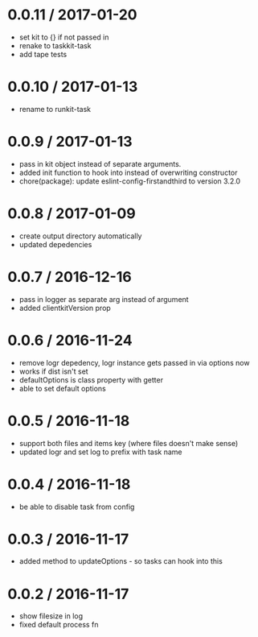 
0.0.11 / 2017-01-20
==================

  * set kit to {} if not passed in
  * renake to taskkit-task
  * add tape tests

0.0.10 / 2017-01-13
==================

  * rename to runkit-task

0.0.9 / 2017-01-13
==================

  * pass in kit object instead of separate arguments.
  * added init function to hook into instead of overwriting constructor
  * chore(package): update eslint-config-firstandthird to version 3.2.0

0.0.8 / 2017-01-09
==================

  * create output directory automatically
  * updated depedencies

0.0.7 / 2016-12-16
==================

  * pass in logger as separate arg instead of argument
  * added clientkitVersion prop

0.0.6 / 2016-11-24
==================

  * remove logr depedency, logr instance gets passed in via options now
  * works if dist isn't set
  * defaultOptions is class property with getter
  * able to set default options

0.0.5 / 2016-11-18
==================

  * support both files and items key (where files doesn't make sense)
  * updated logr and set log to prefix with task name

0.0.4 / 2016-11-18
==================

  * be able to disable task from config

0.0.3 / 2016-11-17
==================

  * added method to updateOptions - so tasks can hook into this

0.0.2 / 2016-11-17
==================

  * show filesize in log
  * fixed default process fn

